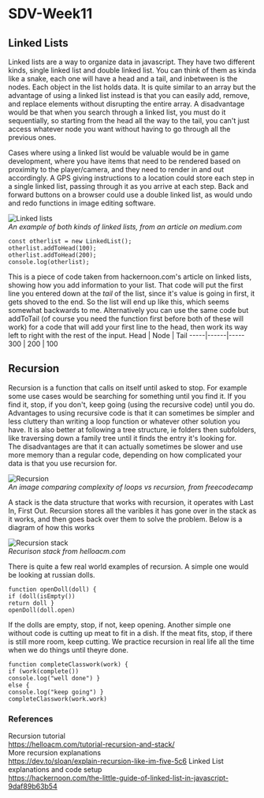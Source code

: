 # SDV-Week11

## Linked Lists
Linked lists are a way to organize data in javascript. They have two different kinds, single linked list and double linked list. You can think of them as kinda like a snake, each one will have a head and a tail, and inbetween is the nodes. Each object in the list holds data. It is quite similar to an array but the advantage of using a linked list instead is that you can easily add, remove, and replace elements without disrupting the entire array. A disadvantage would be that when you search through a linked list, you must do it sequentially, so starting from the head all the way to the tail, you can't just access whatever node you want without having to go through all the previous ones.

Cases where using a linked list would be valuable would be in game development, where you have items that need to be rendered based on proximity to the player/camera, and they need to render in and out accordingly. A GPS giving instructions to a location could store each step in a single linked list, passing through it as you arrive at each step. Back and forward buttons on a browser could use a double linked list, as would undo and redo functions in image editing software.

![Linked lists](https://miro.medium.com/max/1230/1*iMYmkYDCSrXXdwpbqm-ekA.jpeg)  
*An example of both kinds of linked lists, from an article on medium.com*


`const otherlist = new LinkedList();`  
`otherlist.addToHead(100);`  
`otherlist.addToHead(200);`  
`console.log(otherlist);`  

This is a piece of code taken from hackernoon.com's article on linked lists, showing how you add information to your list. That code will put the first line you entered down at the *tail* of the list, since it's value is going in first, it gets shoved to the end. So the list will end up like this, which seems somewhat backwards to me. Alternatively you can use the same code but addToTail (of course you need the function first before both of these will work) for a code that will add your first line to the head, then work its way left to right with the rest of the input.
Head | Node | Tail
-----|------|-----
300 | 200 | 100


## Recursion
Recursion is a function that calls on itself until asked to stop. For example some use cases would be searching for something until you find it. If you find it, stop, if you don't, keep going (using the recursive code) until you do.
Advantages to using recursive code is that it can sometimes be simpler and less cluttery than writing a loop function or whatever other solution you have. It is also better at following a tree structure, ie folders then subfolders, like traversing down a family tree until it finds the entry it's looking for.  
The disadvantages are that it can actually sometimes be slower and use more memory than a regular code, depending on how complicated your data is that you use recursion for.

![Recursion](https://miro.medium.com/max/1400/1*dXFC8vq6xJ8Ud1Zeu24eUQ.png)  
*An image comparing complexity of loops vs recursion, from freecodecamp*

A stack is the data structure that works with recursion, it operates with Last In, First Out. Recursion stores all the varibles it has gone over in the stack as it works, and then goes back over them to solve the problem. Below is a diagram of how this works

![Recursion stack](https://helloacm.com/wp-content/uploads/2018/05/first-in-last-out-stack.jpg)  
*Recurison stack from helloacm.com*

There is quite a few real world examples of recursion. A simple one would be looking at russian dolls.

`function openDoll(doll) {`  
`if (doll(isEmpty())`  
`return doll }`  
`openDoll(doll.open)`

If the dolls are empty, stop, if not, keep opening. Another simple one without code is cutting up meat to fit in a dish. If the meat fits, stop, if there is still more room, keep cutting. We practice recursion in real life all the time when we do things until theyre done.

`function completeClasswork(work) {`  
`if (work(complete())`  
`console.log("well done") }`  
`else {`  
`console.log("keep going") }`  
`completeClasswork(work.work)`

### References
Recursion tutorial  
https://helloacm.com/tutorial-recursion-and-stack/  
More recursion explanations  
https://dev.to/sloan/explain-recursion-like-im-five-5c6
Linked List explanations and code setup  
https://hackernoon.com/the-little-guide-of-linked-list-in-javascript-9daf89b63b54
